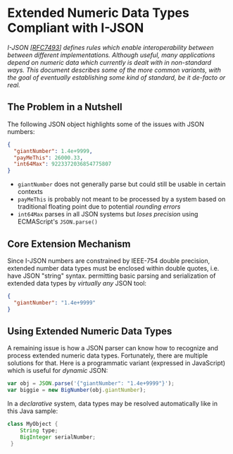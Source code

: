# Extended Numeric Data Types Compliant with I-JSON

*I-JSON [[RFC7493](https://tools.ietf.org/html/rfc7493)] defines rules which enable
interoperability between between different implementations. Although useful, 
many applications depend on numeric data which currently is dealt with in 
non-standard ways. This document describes some of the more common variants,
with the goal of eventually establishing some kind of standard, be it de-facto or real.*

## The Problem in a Nutshell
The following JSON object highlights some of the issues with JSON numbers:
```json
{
  "giantNumber": 1.4e+9999,
  "payMeThis": 26000.33,
  "int64Max": 9223372036854775807
}
```
- `giantNumber` does not generally parse but could still be usable in certain contexts
- `payMeThis` is probably not meant to be processed by a system based on traditional floating point due to potential *rounding errors*
- `int64Max` parses in all JSON systems but *loses precision* using ECMAScript's `JSON.parse()`

## Core Extension Mechanism
Since I-JSON numbers are constrained by IEEE-754 double precision, extended number data
types must be enclosed within double quotes, i.e. have JSON "string" syntax.
permitting basic parsing and serialization of extended data types by *virtually any* JSON tool:
```json
{
  "giantNumber": "1.4e+9999"
}
```

## Using Extended Numeric Data Types
A remaining issue is how a JSON parser can know how to recognize and process
extended numeric data types.  Fortunately, there are multiple solutions for that.
Here is a programmatic variant (expressed in JavaScript) which is useful for *dynamic* JSON:
```javascript
var obj = JSON.parse('{"giantNumber": "1.4e+9999"}');
var biggie = new BigNumber(obj.giantNumber);
```
In a *declarative* system, data types may be resolved automatically like in this Java sample:
```java
class MyObject {
    String type;
    BigInteger serialNumber;
 }
 ```
    

